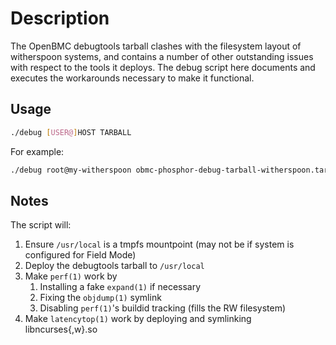 # Description

The OpenBMC debugtools tarball clashes with the filesystem layout of witherspoon
systems, and contains a number of other outstanding issues with respect to the
tools it deploys. The debug script here documents and executes the workarounds
necessary to make it functional.

## Usage

```sh
./debug [USER@]HOST TARBALL
```

For example:

```sh
./debug root@my-witherspoon obmc-phosphor-debug-tarball-witherspoon.tar.xz
```

## Notes

The script will:

1. Ensure `/usr/local` is a tmpfs mountpoint (may not be if system is configured
   for Field Mode)
2. Deploy the debugtools tarball to `/usr/local`
3. Make `perf(1)` work by
   1. Installing a fake `expand(1)` if necessary
   2. Fixing the `objdump(1)` symlink
   3. Disabling `perf(1)`'s buildid tracking (fills the RW filesystem)
4. Make `latencytop(1)` work by deploying and symlinking libncurses{,w}.so
